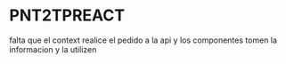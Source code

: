 # PNT2TPREACT
falta que el context realice el pedido a la api y los componentes tomen la informacion y la utilizen

